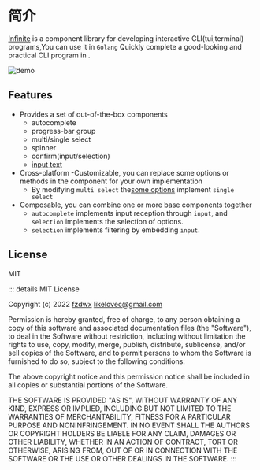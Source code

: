 # 简介

[Infinite](https://github.com/fzdwx/infinite) is a component library for developing interactive CLI(tui,terminal)
programs,You can use it in `Golang` Quickly complete a good-looking and practical CLI program in .

![demo](https://user-images.githubusercontent.com/65269574/184916069-076a0f6a-70bd-49e1-b7d7-0d2e7fc5c6bb.gif)

## Features

- Provides a set of out-of-the-box components
    - autocomplete
    - progress-bar group
    - multi/single select
    - spinner
    - confirm(input/selection)
    - [input text](https://fzdwx.github.io/infinite/zh/components/input.html#input-text)
- Cross-platform
  -Customizable, you can replace some options or methods in the component for your own implementation
    - By modifying  `multi select`
      the[some options](https://github.com/fzdwx/infinite/blob/main/components/selection/singleselect/single_select.go#L49)
      implement `single select`
- Composable, you can combine one or more base components together
    - `autocomplete` implements input reception through `input`, and `selection` implements the selection of options.
    - `selection` implements filtering by embedding `input`.

## License

MIT

::: details
MIT License

Copyright (c) 2022 [fzdwx](https://github.com/fzdwx) <likelovec@gmail.com>

Permission is hereby granted, free of charge, to any person obtaining a copy
of this software and associated documentation files (the "Software"), to deal
in the Software without restriction, including without limitation the rights
to use, copy, modify, merge, publish, distribute, sublicense, and/or sell
copies of the Software, and to permit persons to whom the Software is
furnished to do so, subject to the following conditions:

The above copyright notice and this permission notice shall be included in all
copies or substantial portions of the Software.

THE SOFTWARE IS PROVIDED "AS IS", WITHOUT WARRANTY OF ANY KIND, EXPRESS OR
IMPLIED, INCLUDING BUT NOT LIMITED TO THE WARRANTIES OF MERCHANTABILITY,
FITNESS FOR A PARTICULAR PURPOSE AND NONINFRINGEMENT. IN NO EVENT SHALL THE
AUTHORS OR COPYRIGHT HOLDERS BE LIABLE FOR ANY CLAIM, DAMAGES OR OTHER
LIABILITY, WHETHER IN AN ACTION OF CONTRACT, TORT OR OTHERWISE, ARISING FROM,
OUT OF OR IN CONNECTION WITH THE SOFTWARE OR THE USE OR OTHER DEALINGS IN THE
SOFTWARE.
:::